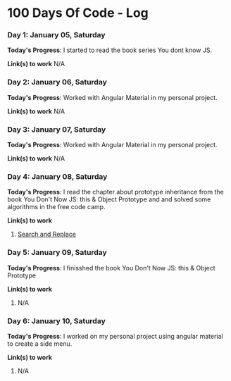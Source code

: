 # 100 Days Of Code - Log


### Day 1: January 05, Saturday

**Today's Progress**: I started to read the book series You dont know JS.

**Link(s) to work**
N/A

### Day 2: January 06, Saturday

**Today's Progress**: Worked with Angular Material in my personal project.

**Link(s) to work**
N/A


### Day 3: January 07, Saturday

**Today's Progress**: Worked with Angular Material in my personal project.

**Link(s) to work**
N/A



### Day 4: January 08, Saturday

**Today's Progress**: I read the chapter about prototype inheritance from the book You Don't Now JS: this & Object Prototype and and solved some algorithms in the free code camp.

**Link(s) to work**
1. [Search and  Replace](https://github.com/xdavipereira/free-code-camp-algorithms/tree/master/search-and-replace)

### Day 5: January 09, Saturday

**Today's Progress**: I finisshed the book You Don't Now JS: this & Object Prototype 

**Link(s) to work**
1. N/A

### Day 6: January 10, Saturday

**Today's Progress**: I worked on my personal project using angular material to create a side menu.

**Link(s) to work**
1. N/A

